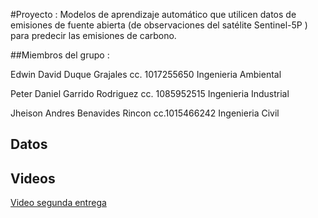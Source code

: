 #Proyecto : Modelos de aprendizaje automático que utilicen datos de emisiones de fuente abierta (de observaciones del satélite Sentinel-5P ) para predecir las emisiones de carbono.

##Miembros del grupo : 

Edwin David Duque Grajales cc. 1017255650 Ingenieria Ambiental

Peter Daniel Garrido Rodriguez cc. 1085952515 Ingenieria Industrial

Jheison Andres Benavides Rincon cc.1015466242 Ingenieria Civil

## Datos

## Videos
[Video segunda entrega](https://www.youtube.com/watch?v=YJWShZmztU4)
